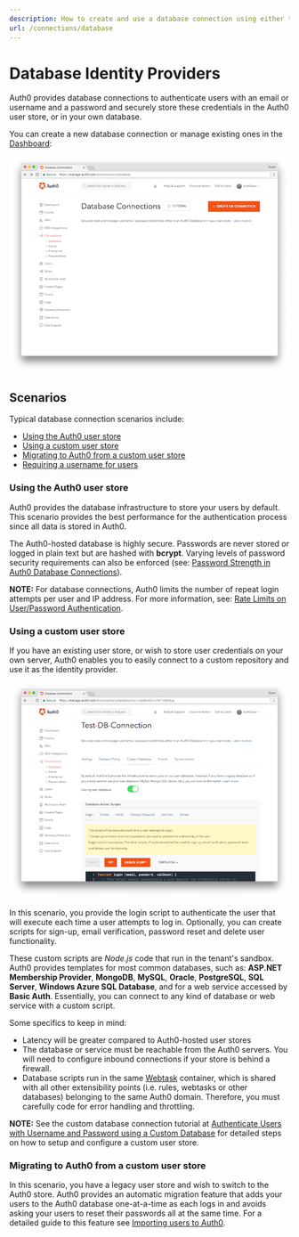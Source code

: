 ```yaml
---
description: How to create and use a database connection using either the Auth0 user store or a custom database connection.
url: /connections/database
---
```


# Database Identity Providers

Auth0 provides database connections to authenticate users with an email or username and a password and securely store these credentials in the Auth0 user store, or in your own database.

You can create a new database connection or manage existing ones in the [Dashboard](${manage_url}/#/connections/database):

![](/media/articles/connections/database/database-connections.png)

## Scenarios

Typical database connection scenarios include:

* [Using the Auth0 user store](#using-the-auth0-user-store)
* [Using a custom user store](#using-a-custom-user-store)
* [Migrating to Auth0 from a custom user store](#migrating-to-auth0-from-a-custom-user-store)
* [Requiring a username for users](/connections/database/require-username)

### Using the Auth0 user store

Auth0 provides the database infrastructure to store your users by default. This scenario provides the best performance for the authentication process since all data is stored in Auth0.

The Auth0-hosted database is highly secure. Passwords are never stored or logged in plain text but are hashed with **bcrypt**. Varying levels of password security requirements can also be enforced (see: [Password Strength in Auth0 Database Connections](/password-strength)).

**NOTE:** For database connections, Auth0 limits the number of repeat login attempts per user and IP address. For more information, see: [Rate Limits on User/Password Authentication](/connections/database/rate-limits).

### Using a custom user store

If you have an existing user store, or wish to store user credentials on your own server, Auth0 enables you to easily connect to a custom repository and use it as the identity provider.

![](/media/articles/connections/database/custom-database.png)

In this scenario, you provide the login script to authenticate the user that will execute each time a user attempts to log in. Optionally, you can create scripts for sign-up, email verification, password reset and delete user functionality.

These custom scripts are *Node.js* code that run in the tenant's sandbox. Auth0 provides templates for most common databases, such as: **ASP.NET Membership Provider**, **MongoDB**, **MySQL**, **Oracle**, **PostgreSQL**, **SQL Server**, **Windows Azure SQL Database**, and for a web service accessed by **Basic Auth**. Essentially, you can connect to any kind of database or web service with a custom script.

Some specifics to keep in mind:

* Latency will be greater compared to Auth0-hosted user stores
* The database or service must be reachable from the Auth0 servers. You will need to configure inbound connections if your store is behind a firewall.
* Database scripts run in the same [Webtask](https://webtask.io) container, which is shared with all other extensibility points (i.e. rules, webtasks or other databases) belonging to the same Auth0 domain. Therefore, you must carefully code for error handling and throttling.

**NOTE:** See the custom database connection tutorial at [Authenticate Users with Username and Password using a Custom Database](/connections/database/mysql) for detailed steps on how to setup and configure a custom user store.

### Migrating to Auth0 from a custom user store

In this scenario, you have a legacy user store and wish to switch to the Auth0 store. Auth0 provides an automatic migration feature that adds your users to the Auth0 database one-at-a-time as each logs in and avoids asking your users to reset their passwords all at the same time. For a detailed guide to this feature see [Importing users to Auth0](/connections/database/migrating).
